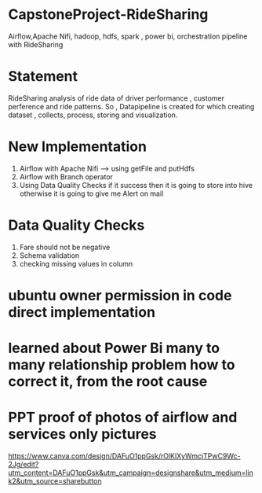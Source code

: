 # CapstoneProject-RideSharing

Airflow,Apache Nifi,  hadoop, hdfs, spark , power bi, orchestration pipeline with RideSharing 

# Statement
RideSharing analysis of ride data  of driver performance , customer perference and ride patterns. 
So , Datapipeline is created for which creating dataset , collects, process, storing and visualization.

# New Implementation

1. Airflow with Apache Nifi --> using getFile and putHdfs
2. Airflow with Branch operator
3. Using Data Quality Checks if it success then it is going to store into hive otherwise it is going to give me Alert on mail

# Data Quality Checks

1. Fare should not be negative
2. Schema validation
3. checking missing values in column

# ubuntu owner permission in code direct implementation
# learned about Power Bi many to many relationship problem how to correct it, from the root cause

# PPT proof of photos of airflow and services only pictures 
https://www.canva.com/design/DAFuO1ppGsk/rOlKlXyWmcjTPwC9Wc-2Jg/edit?utm_content=DAFuO1ppGsk&utm_campaign=designshare&utm_medium=link2&utm_source=sharebutton
